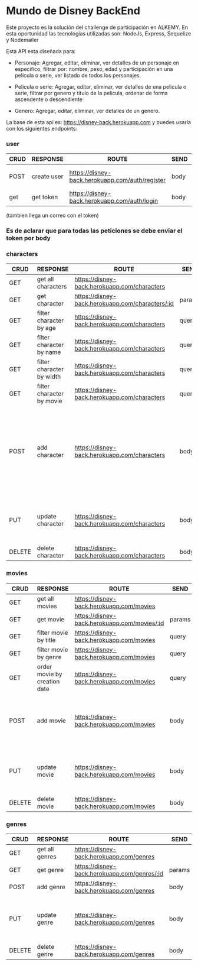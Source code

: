 # Mundo de Disney BackEnd

Este proyecto es la solución del challenge de participación en ALKEMY. En esta oportunidad las
tecnologias utilizadas son: NodeJs, Express, Sequelize y Nodemailer

Esta API esta diseñada para:

- Personaje: Agregar, editar, eliminar, ver detalles de un personaje en especifico, filtrar por: nombre, peso, edad y participación en una pelicula o serie, ver listado de todos los personajes.

- Pelicula o serie: Agregar, editar, eliminar, ver detalles de una pelicula o serie, filtrar por genero y titulo de la pelicula, ordenar de forma ascendente o descendiente

- Genero: Agregar, editar, eliminar, ver detalles de un genero.

La base de esta api es: https://disney-back.herokuapp.com y puedes usarla con los siguientes endpoints:

### user

| CRUD | RESPONSE    | ROUTE                                           | SEND | INFO                  |
| ---- | ----------- | ----------------------------------------------- | ---- | --------------------- |
| POST | create user | https://disney-back.herokuapp.com/auth/register | body | email, password, name |
| get  | get token   | https://disney-back.herokuapp.com/auth/login    | body | email, password       |

(tambien llega un correo con el token)

### Es de aclarar que para todas las peticiones se debe enviar el token por body

### characters

| CRUD   | RESPONSE                  | ROUTE                                            | SEND   | INFO                                                                                                                       |
| ------ | ------------------------- | ------------------------------------------------ | ------ | -------------------------------------------------------------------------------------------------------------------------- |
| GET    | get all characters        | https://disney-back.herokuapp.com/characters     |        |                                                                                                                            |
| GET    | get character             | https://disney-back.herokuapp.com/characters/:id | params | id                                                                                                                         |
| GET    | filter character by age   | https://disney-back.herokuapp.com/characters     | query  | age                                                                                                                        |
| GET    | filter character by name  | https://disney-back.herokuapp.com/characters     | query  | name                                                                                                                       |
| GET    | filter character by width | https://disney-back.herokuapp.com/characters     | query  | width                                                                                                                      |
| GET    | filter character by movie | https://disney-back.herokuapp.com/characters     | query  | movies (id movie)                                                                                                          |
| POST   | add character             | https://disney-back.herokuapp.com/characters     | body   | name, age, width, history, image, movies:[{title, image, creationDate, qualification: "1" to "5",genres: [{image, name}]}] |
| PUT    | update character          | https://disney-back.herokuapp.com/characters     | body   | id\*, params to change: name, age, width, history, image                                                                   |
| DELETE | delete character          | https://disney-back.herokuapp.com/characters     | body   | id                                                                                                                         |

### movies

| CRUD   | RESPONSE                     | ROUTE                                        | SEND   | INFO                                                                          |
| ------ | ---------------------------- | -------------------------------------------- | ------ | ----------------------------------------------------------------------------- |
| GET    | get all movies               | https://disney-back.herokuapp.com/movies     |        |                                                                               |
| GET    | get movie                    | https://disney-back.herokuapp.com/movies/:id | params | id                                                                            |
| GET    | filter movie by title        | https://disney-back.herokuapp.com/movies     | query  | title                                                                         |
| GET    | filter movie by genre        | https://disney-back.herokuapp.com/movies     | query  | genre (id genre)                                                              |
| GET    | order movie by creation date | https://disney-back.herokuapp.com/movies     | query  | order (ASC or DESC)                                                           |
| POST   | add movie                    | https://disney-back.herokuapp.com/movies     | body   | title, image, creationDate, qualification: "1" to "5",genres: [{image, name}] |
| PUT    | update movie                 | https://disney-back.herokuapp.com/movies     | body   | id\*, params to change: title, image, creationDate, qualification: "1" to "5" |
| DELETE | delete movie                 | https://disney-back.herokuapp.com/movies     | body   | id                                                                            |

### genres

| CRUD   | RESPONSE       | ROUTE                                        | SEND   | INFO                                |
| ------ | -------------- | -------------------------------------------- | ------ | ----------------------------------- |
| GET    | get all genres | https://disney-back.herokuapp.com/genres     |        |                                     |
| GET    | get genre      | https://disney-back.herokuapp.com/genres/:id | params | id                                  |
| POST   | add genre      | https://disney-back.herokuapp.com/genres     | body   | image, name                         |
| PUT    | update genre   | https://disney-back.herokuapp.com/genres     | body   | id\*, params to change: image, name |
| DELETE | delete genre   | https://disney-back.herokuapp.com/genres     | body   | id                                  |
